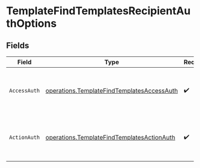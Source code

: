 # TemplateFindTemplatesRecipientAuthOptions


## Fields

| Field                                                                                                    | Type                                                                                                     | Required                                                                                                 | Description                                                                                              |
| -------------------------------------------------------------------------------------------------------- | -------------------------------------------------------------------------------------------------------- | -------------------------------------------------------------------------------------------------------- | -------------------------------------------------------------------------------------------------------- |
| `AccessAuth`                                                                                             | [operations.TemplateFindTemplatesAccessAuth](../../models/operations/templatefindtemplatesaccessauth.md) | :heavy_check_mark:                                                                                       | The type of authentication required for the recipient to access the document.                            |
| `ActionAuth`                                                                                             | [operations.TemplateFindTemplatesActionAuth](../../models/operations/templatefindtemplatesactionauth.md) | :heavy_check_mark:                                                                                       | The type of authentication required for the recipient to sign the document.                              |
